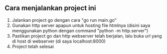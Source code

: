 ## Cara menjalankan project ini

1. Jalankan project go dengan cara "go run main.go"
2. Gunakan http server apapun untuk hosting file htmlnya (disini saya menggunakan python dengan command "python -m http.server")
3. Pastikan project go dan http webserver telah berjalan, lalu buka url yang di host di webserver (di saya localhost:8000)
4. Project telah selesai